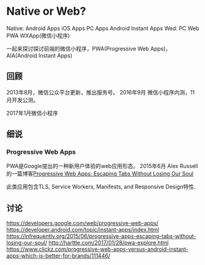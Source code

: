 # Native or Web?

Native:
    Android Apps
    iOS Apps
    PC Apps
    Android Instant Apps
Wed:
    PC Web
    PWA
    WXApp(微信小程序)


一起来探讨探讨前端的微信小程序，PWA(Progressive Web Apps)，AIA(Android Instant Apps)

## 回顾

2013年8月，微信公众平台更新，推出服务号。
2016年9月 微信小程序内测，11月开发公测。

2017年1月微信小程序

## 细说

### Progressive Web Apps

PWA是Google提出的一种新用户体验的web应用形态。
2015年6月 Alex Russell的一篇博客[Progressive Web Apps: Escaping Tabs Without Losing Our Soul](https://infrequently.org/2015/06/progressive-apps-escaping-tabs-without-losing-our-soul/)

此类应用包含TLS, Service Workers, Manifests, and Responsive Design特性.

## 讨论

https://developers.google.com/web/progressive-web-apps/
https://developer.android.com/topic/instant-apps/index.html
https://infrequently.org/2015/06/progressive-apps-escaping-tabs-without-losing-our-soul/
http://harttle.com/2017/01/28/pwa-explore.html
https://www.clickz.com/progressive-web-apps-versus-android-instant-apps-which-is-better-for-brands/111446/